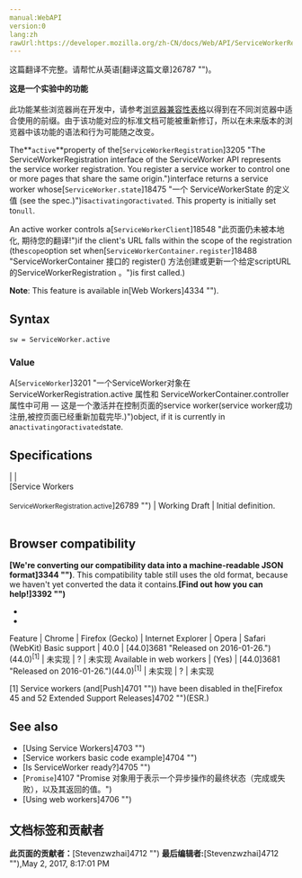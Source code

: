```yaml
---
manual:WebAPI
version:0
lang:zh
rawUrl:https://developer.mozilla.org/zh-CN/docs/Web/API/ServiceWorkerRegistration/active
---
```




这篇翻译不完整。请帮忙从英语[翻译这篇文章]26787 "")。






**这是一个实验中的功能**<br></br>此功能某些浏览器尚在开发中，请参考[浏览器兼容性表格](%10726#Browser_compatibility "")以得到在不同浏览器中适合使用的前缀。由于该功能对应的标准文档可能被重新修订，所以在未来版本的浏览器中该功能的语法和行为可能随之改变。





The**`active`**property of the[`ServiceWorkerRegistration`]3205 "The ServiceWorkerRegistration interface of the ServiceWorker API represents the service worker registration. You register a service worker to control one or more pages that share the same origin.")interface returns a service worker whose[`ServiceWorker.state`]18475 "一个 ServiceWorkerState 的定义值 (see the spec.)")is`activating`or`activated`. This property is initially set to`null`.



An active worker controls a[`ServiceWorkerClient`]18548 "此页面仍未被本地化, 期待您的翻译!")if the client&#39;s URL falls within the scope of the registration (the`scope`option set when[`ServiceWorkerContainer.register`]18488 "ServiceWorkerContainer 接口的 register() 方法创建或更新一个给定scriptURL的ServiceWorkerRegistration 。")is first called.)



**Note**: This feature is available in[Web Workers]4334 "").



## Syntax<a name="Syntax"></a>

```
sw = ServiceWorker.active 

```

### Value<a name="Value"></a>


A[`ServiceWorker`]3201 "一个ServiceWorker对象在 ServiceWorkerRegistration.active 属性和 ServiceWorkerContainer.controller 属性中可用 — 这是一个激活并在控制页面的service worker(service worker成功注册,被控页面已经重新加载完毕.)")object, if it is currently in an`activating`or`activated`state.


## Specifications<a name="Specifications"></a>


 |  |  
[Service Workers<br></br><small>ServiceWorkerRegistration.active</small>]26789 "") | Working Draft | Initial definition.<br></br> 


## Browser compatibility<a name="Browser_compatibility"></a>


**[We&#39;re converting our compatibility data into a machine-readable JSON format]3344 "")**. This compatibility table still uses the old format, because we haven&#39;t yet converted the data it contains.**[Find out how you can help!]3392 "")**


* 
* 

Feature | Chrome | Firefox (Gecko) | Internet Explorer | Opera | Safari (WebKit) 
Basic support | 40.0 | [44.0]3681 "Released on 2016-01-26.")(44.0)<sup>[1]</sup> | 未实现 | ? | 未实现 
Available in web workers | (Yes) | [44.0]3681 "Released on 2016-01-26.")(44.0)<sup>[1]</sup> | 未实现 | ? | 未实现 






[1] Service workers (and[Push]4701 "")) have been disabled in the[Firefox 45 and 52 Extended Support Releases]4702 "")(ESR.)


## See also<a name="See_also"></a>

* [Using Service Workers]4703 "")
* [Service workers basic code example]4704 "")
* [Is ServiceWorker ready?]4705 "")
* [`Promise`]4107 "Promise 对象用于表示一个异步操作的最终状态（完成或失败），以及其返回的值。")
* [Using web workers]4706 "")



## 文档标签和贡献者
**此页面的贡献者：**[Stevenzwzhai]4712 "")
**最后编辑者:**[Stevenzwzhai]4712 ""),<time>May 2, 2017, 8:17:01 PM</time>



